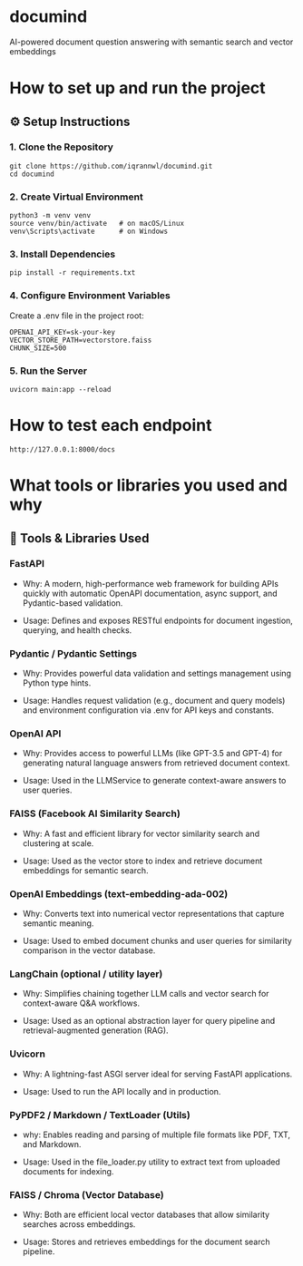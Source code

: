 # documind
AI-powered document question answering with semantic search and vector embeddings

# How to set up and run the project
## ⚙️ Setup Instructions

### 1. Clone the Repository

```
git clone https://github.com/iqrannwl/documind.git
cd documind
```

### 2. Create Virtual Environment

```
python3 -m venv venv
source venv/bin/activate   # on macOS/Linux
venv\Scripts\activate      # on Windows
```

### 3. Install Dependencies

```
pip install -r requirements.txt
```

### 4. Configure Environment Variables
Create a .env file in the project root:
```
OPENAI_API_KEY=sk-your-key
VECTOR_STORE_PATH=vectorstore.faiss
CHUNK_SIZE=500
```


### 5. Run the Server

```
uvicorn main:app --reload
```


# How to test each endpoint

```
http://127.0.0.1:8000/docs
```

# What tools or libraries you used and why

## 🧠 Tools & Libraries Used
### FastAPI

* Why: A modern, high-performance web framework for building APIs quickly with automatic OpenAPI documentation, async support, and Pydantic-based validation.

* Usage: Defines and exposes RESTful endpoints for document ingestion, querying, and health checks.

### Pydantic / Pydantic Settings

* Why: Provides powerful data validation and settings management using Python type hints.

* Usage: Handles request validation (e.g., document and query models) and environment configuration via .env for API keys and constants.

### OpenAI API

* Why: Provides access to powerful LLMs (like GPT-3.5 and GPT-4) for generating natural language answers from retrieved document context.

* Usage: Used in the LLMService to generate context-aware answers to user queries.

### FAISS (Facebook AI Similarity Search)

* Why: A fast and efficient library for vector similarity search and clustering at scale.

* Usage: Used as the vector store to index and retrieve document embeddings for semantic search.

### OpenAI Embeddings (text-embedding-ada-002)

* Why: Converts text into numerical vector representations that capture semantic meaning.

* Usage: Used to embed document chunks and user queries for similarity comparison in the vector database.

### LangChain (optional / utility layer)

* Why: Simplifies chaining together LLM calls and vector search for context-aware Q&A workflows.

* Usage: Used as an optional abstraction layer for query pipeline and retrieval-augmented generation (RAG).

### Uvicorn

* Why: A lightning-fast ASGI server ideal for serving FastAPI applications.

* Usage: Used to run the API locally and in production.

### PyPDF2 / Markdown / TextLoader (Utils)

* why: Enables reading and parsing of multiple file formats like PDF, TXT, and Markdown.

* Usage: Used in the file_loader.py utility to extract text from uploaded documents for indexing.

### FAISS / Chroma (Vector Database)

* Why: Both are efficient local vector databases that allow similarity searches across embeddings.

* Usage: Stores and retrieves embeddings for the document search pipeline.
